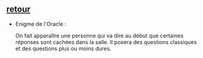## [retour](/ressources/Enigmes.md)

- Enigme de l'Oracle :
  
  On fait apparaître une personne qui va dire au début que certaines réponses sont cachées dans la salle.
  Il posera des questions classiques et des questions plus ou moins dures.